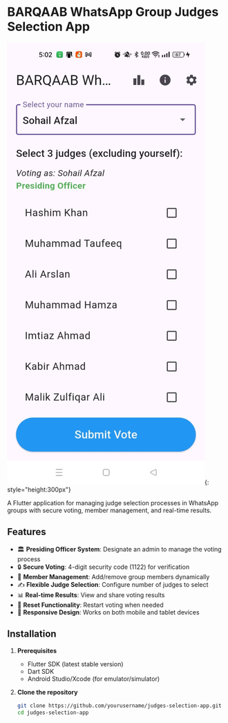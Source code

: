 # BARQAAB WhatsApp Group Judges Selection App

![App Screenshot](images/screensshot.jpg){: style="height:300px"} <!-- Add a screenshot later -->

A Flutter application for managing judge selection processes in WhatsApp groups with secure voting, member management, and real-time results.

## Features

- 🏛️ **Presiding Officer System**: Designate an admin to manage the voting process
- 🔒 **Secure Voting**: 4-digit security code (1122) for verification
- 👥 **Member Management**: Add/remove group members dynamically
- ✍️ **Flexible Judge Selection**: Configure number of judges to select
- 📊 **Real-time Results**: View and share voting results
- 🔄 **Reset Functionality**: Restart voting when needed
- 📱 **Responsive Design**: Works on both mobile and tablet devices

## Installation

1. **Prerequisites**
   - Flutter SDK (latest stable version)
   - Dart SDK
   - Android Studio/Xcode (for emulator/simulator)

2. **Clone the repository**
   ```bash
   git clone https://github.com/yourusername/judges-selection-app.git
   cd judges-selection-app